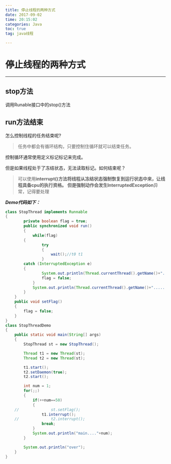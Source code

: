 ```yaml
---
title: 停止线程的两种方式
date: 2017-09-02
time: 20:15:02
categories: Java
toc: true
tag: java线程

---
```


# 停止线程的两种方式
---
## stop方法

调用Runable接口中的stop()方法

## run方法结束

怎么控制线程的任务结束呢?
>任务中都会有循环结构，只要控制住循环就可以结束任务。

控制循环通常使用定义标记标记来完成。

但是如果线程处于了冻结状态，无法读取标记。如何结束呢？
>可以使用**interrupt()**方法将线程从冻结状态强制恢复到运行状态中来，让线程具备cpu的执行资格。 
但是强制动作会发生**InterruptedException**异常，记得要处理

***Demo代码如下：***
```java
class StopThread implements Runnable
{	
        private boolean flag = true;
        public synchronized void run()
        {
            while(flag)
	    {
                try
                {
                    wait();//t0 t1
                }
		catch (InterruptedException e)
		{
				System.out.println(Thread.currentThread().getName()+"....."+e);
				flag = false;
			}			
			System.out.println(Thread.currentThread().getName()+"......++++");
		}
	}
	public void setFlag()
	{
		flag = false;
	}
}
class StopThreadDemo 
{
    public static void main(String[] args) 
    {
		StopThread st = new StopThread();

		Thread t1 = new Thread(st);
		Thread t2 = new Thread(st);

		t1.start();
		t2.setDaemon(true);
		t2.start();

		int num = 1;
		for(;;)
		{
			if(++num==50)
			{
    //				st.setFlag();
				t1.interrupt();
    //				t2.interrupt();
				break;
			}
			System.out.println("main...."+num);
		}

		System.out.println("over");
	}
}

```